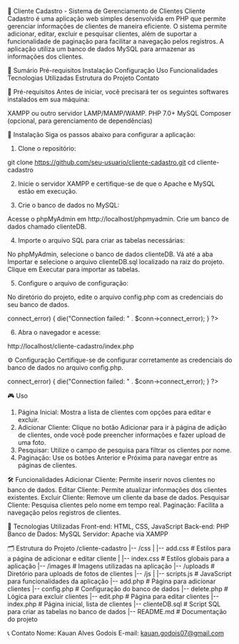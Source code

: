 📖 Cliente Cadastro - Sistema de Gerenciamento de Clientes
Cliente Cadastro é uma aplicação web simples desenvolvida em PHP que permite gerenciar informações de clientes de maneira eficiente. O sistema permite adicionar, editar, excluir e pesquisar clientes, além de suportar a funcionalidade de paginação para facilitar a navegação pelos registros. A aplicação utiliza um banco de dados MySQL para armazenar as informações dos clientes.

📝 Sumário
Pré-requisitos
Instalação
Configuração
Uso
Funcionalidades
Tecnologias Utilizadas
Estrutura do Projeto
Contato

🔧 Pré-requisitos
Antes de iniciar, você precisará ter os seguintes softwares instalados em sua máquina:

XAMPP ou outro servidor LAMP/MAMP/WAMP.
PHP 7.0+
MySQL
Composer (opcional, para gerenciamento de dependências)

🚀 Instalação
Siga os passos abaixo para configurar a aplicação:

1. Clone o repositório:

git clone https://github.com/seu-usuario/cliente-cadastro.git
cd cliente-cadastro

2. Inicie o servidor XAMPP e certifique-se de que o Apache e MySQL estão em execução.

3. Crie o banco de dados no MySQL:

Acesse o phpMyAdmin em http://localhost/phpmyadmin.
Crie um banco de dados chamado clienteDB.

4. Importe o arquivo SQL para criar as tabelas necessárias:

No phpMyAdmin, selecione o banco de dados clienteDB.
Vá até a aba Importar e selecione o arquivo clienteDB.sql localizado na raiz do projeto.
Clique em Executar para importar as tabelas.

5. Configure o arquivo de configuração:

No diretório do projeto, edite o arquivo config.php com as credenciais do seu banco de dados.

<?php
$servername = "localhost";
$username = "root";
$password = ""; // Insira a senha do MySQL, se houver
$dbname = "clienteDB";

// Cria a conexão
$conn = new mysqli($servername, $username, $password, $dbname);

// Verifica a conexão
if ($conn->connect_error) {
    die("Connection failed: " . $conn->connect_error);
}
?>

6. Abra o navegador e acesse:

http://localhost/cliente-cadastro/index.php

⚙️ Configuração
Certifique-se de configurar corretamente as credenciais do banco de dados no arquivo config.php.

<?php
$servername = "localhost";
$username = "root";
$password = ""; // Senha do MySQL
$dbname = "clienteDB";

$conn = new mysqli($servername, $username, $password, $dbname);

if ($conn->connect_error) {
    die("Connection failed: " . $conn->connect_error);
}
?>

🎮 Uso
1. Página Inicial: Mostra a lista de clientes com opções para editar e excluir.
2. Adicionar Cliente: Clique no botão Adicionar para ir à página de adição de clientes, onde você pode preencher informações e fazer upload de uma foto.
3. Pesquisar: Utilize o campo de pesquisa para filtrar os clientes por nome.
4. Paginação: Use os botões Anterior e Próxima para navegar entre as páginas de clientes.

🛠️ Funcionalidades
Adicionar Cliente: Permite inserir novos clientes no banco de dados.
Editar Cliente: Permite atualizar informações dos clientes existentes.
Excluir Cliente: Remove um cliente da base de dados.
Pesquisar Cliente: Pesquisa clientes pelo nome em tempo real.
Paginação: Facilita a navegação pelos registros de clientes.

🧰 Tecnologias Utilizadas
Front-end: HTML, CSS, JavaScript
Back-end: PHP
Banco de Dados: MySQL
Servidor: Apache via XAMPP

🗂️ Estrutura do Projeto
/cliente-cadastro
|-- /css
|   |-- add.css             # Estilos para a página de adicionar e editar cliente 
|   |-- index.css           # Estilos globais para a aplicação
|-- /images                 # Imagens utilizadas na aplicação
|-- /uploads                # Diretório para uploads de fotos de clientes
|-- /js
|   |-- scripts.js          # JavaScript para funcionalidades da aplicação
|-- add.php                 # Página para adicionar clientes
|-- config.php              # Configuração do banco de dados
|-- delete.php              # Lógica para excluir clientes
|-- edit.php                # Página para editar clientes
|-- index.php               # Página inicial, lista de clientes
|-- clienteDB.sql           # Script SQL para criar as tabelas no banco de dados
|-- README.md               # Documentação do projeto

📞 Contato
Nome: Kauan Alves Godois
E-mail: kauan.godois07@gmail.com
